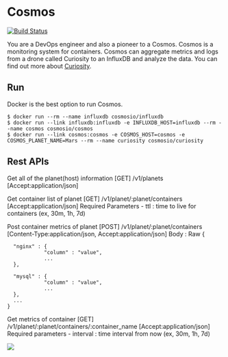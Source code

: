 # Cosmos

[![Build Status](https://travis-ci.org/cosmos-io/cosmos.svg?branch=master)](https://travis-ci.org/cosmos-io/cosmos)

You are a DevOps engineer and also a pioneer to a Cosmos. Cosmos is a monitoring system for containers. Cosmos can aggregate metrics and logs from a drone called Curiosity to an InfluxDB and analyze the data. You can find out more about [Curiosity](https://github.com/cosmos-io/curiosity).

## Run
Docker is the best option to run Cosmos.
```
$ docker run --rm --name influxdb cosmosio/influxdb
$ docker run --link influxdb:influxdb -e INFLUXDB_HOST=influxdb --rm --name cosmos cosmosio/cosmos
$ docker run --link cosmos:cosmos -e COSMOS_HOST=cosmos -e COSMOS_PLANET_NAME=Mars --rm --name curiosity cosmosio/curiosity
```

Rest APIs
---------
Get all of the planet(host) information
	[GET]  /v1/planets [Accept:application/json]


Get container list of planet
	[GET]  /v1/planet/:planet/containers [Accept:application/json]
	Required Parameters
		- ttl : time to live for containers (ex, 30m, 1h, 7d)

Post container metrics of planet
	[POST] /v1/planet/:planet/containers [Content-Type:application/json, Accept:application/json]
	Body : Raw
	{ 

	  "nginx" : {
				"column" : "value",
				...
	  },

	  "mysql" : {
	  			"column" : "value",
	  			...
	  }, 
	  ...	  
	}

Get metrics of container
	[GET] /v1/planet/:planet/containers/:container_name [Accept:application/json]
	Required parameters
		- interval : time interval from now (ex, 30m, 1h, 7d)

<img src="https://raw.githubusercontent.com/cosmos-io/cosmos/master/screenshot.png">
